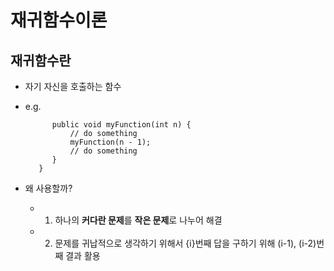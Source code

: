 # 재귀함수이론

## 재귀함수란

- 자기 자신을 호출하는 함수

- e.g.

  ```class Main {
        public void myFunction(int n) {
            // do something
            myFunction(n - 1);
            // do something
        }
     }
  ```

- 왜 사용할까?
  - 1. 하나의 **커다란 문제**를 **작은 문제**로 나누어 해결
  - 2. 문제를 귀납적으로 생각하기 위해서
       {i}번째 답을 구하기 위해 (i-1), (i-2)번째 결과 활용
